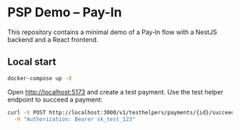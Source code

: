# PSP Demo – Pay-In

This repository contains a minimal demo of a Pay‑In flow with a NestJS backend and a React frontend.

## Local start

```bash
docker-compose up -d
```

Open <http://localhost:5173> and create a test payment. Use the test helper endpoint to succeed a payment:

```bash
curl -X POST http://localhost:3000/v1/testhelpers/payments/{id}/succeed \
  -H "Authorization: Bearer sk_test_123"
```

